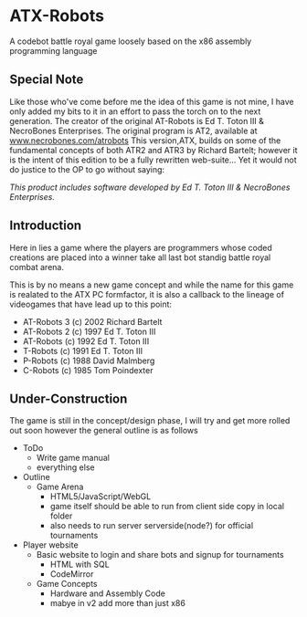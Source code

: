 # ATX-Robots
A codebot battle royal game loosely based on the x86 assembly programming language

## Special Note

 Like those who've come before me the idea of this game is not mine, I have only 
added my bits to it in an effort to pass the torch on to the next generation.
The creator of the original AT-Robots is Ed T. Toton III & NecroBones Enterprises.
The original program is AT2, available at www.necrobones.com/atrobots
This version,ATX, builds on some of the fundamental concepts of both ATR2 and ATR3 
by Richard Bartelt; however it is the intent of this edition to be a fully
rewritten web-suite... Yet it would not do justice to the OP to go without saying:

*This product includes software developed by Ed T. Toton III & NecroBones Enterprises.*

## Introduction
 Here in lies a game where the players are programmers whose coded creations are
placed into a winner take all last bot standig battle royal combat arena.

 This is by no means a new game concept and while the name for this game is
realated to the ATX PC formfactor, it is also a callback to the lineage of
videogames that have lead up to this point: 
* AT-Robots 3 (c) 2002 Richard Bartelt
* AT-Robots 2 (c) 1997 Ed T. Toton III
* AT-Robots (c) 1992 Ed T. Toton III
* T-Robots (c) 1991 Ed T. Toton III
* P-Robots (c) 1988 David Malmberg
* C-Robots (c) 1985 Tom Poindexter

## Under-Construction
The game is still in the concept/design phase, I will try and get more rolled out
soon however the general outline is as follows
* ToDo
  * Write game manual
  * everything else
* Outline
  * Game Arena
    * HTML5/JavaScript/WebGL
    * game itself should be able to run from client side copy in local folder
    * also needs to run server serverside(node?) for official tournaments
 * Player website
   * Basic website to login and share bots and signup for tournaments
     * HTML with SQL
     * CodeMirror
   * Game Concepts
     * Hardware and Assembly Code
     * mabye in v2 add more than just x86